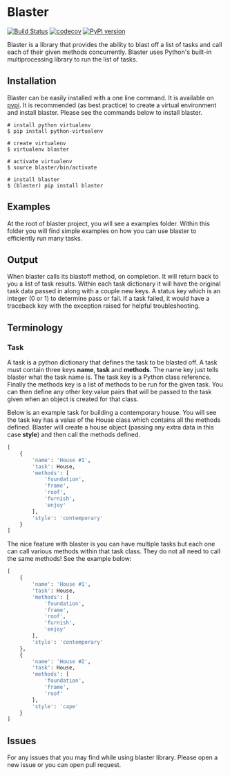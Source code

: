 # Blaster

[![Build Status](https://travis-ci.org/rywillia/blaster.svg?branch=master)](https://travis-ci.org/rywillia/blaster)
[![codecov](https://codecov.io/gh/rywillia/blaster/branch/master/graph/badge.svg)](https://codecov.io/gh/rywillia/blaster)
[![PyPI version](https://img.shields.io/pypi/v/blaster.svg)](https://pypi.python.org/pypi/blaster)

Blaster is a library that provides the ability to blast off a list of tasks
and call each of their given methods concurrently. Blaster uses Python's
built-in multiprocessing library to run the list of tasks.

## Installation

Blaster can be easily installed with a one line command. It is available on
[pypi][1]. It is recommended (as best practice) to create a virtual
environment and install blaster. Please see the commands below to install
blaster.

```
# install python virtualenv
$ pip install python-virtualenv

# create virtualenv
$ virtualenv blaster

# activate virtualenv
$ source blaster/bin/activate

# install blaster
$ (blaster) pip install blaster
```

## Examples

At the root of blaster project, you will see a examples folder. Within this
folder you will find simple examples on how you can use blaster to
efficiently run many tasks.

## Output

When blaster calls its blastoff method, on completion. It will return back
to you a list of task results. Within each task dictionary it will have the
original task data passed in along with a couple new keys. A status key which
is an integer (0 or 1) to determine pass or fail. If a task failed, it would
have a traceback key with the exception raised for helpful troubleshooting.

## Terminology

### Task

A task is a python dictionary that defines the task to be blasted off. A task
must contain three keys **name**, **task** and **methods**. The name key
just tells blaster what the task name is. The task key is a Python class
reference. Finally the methods key is a list of methods to be run for the
given task. You can then define any other key:value pairs that will be passed
to the task given when an object is created for that class.

Below is an example task for building a contemporary house. You will see
the task key has a value of the House class which contains all the methods
defined. Blaster will create a house object (passing any extra data in this
case **style**) and then call the methods defined.

```python
[
    {
        'name': 'House #1',
        'task': House,
        'methods': [
            'foundation',
            'frame',
            'roof',
            'furnish',
            'enjoy'
        ],
        'style': 'contemporary'
    }
]
```

The nice feature with blaster is you can have multiple tasks but each one
can call various methods within that task class. They do not all need to call
the same methods! See the example below:

```python
[
    {
        'name': 'House #1',
        'task': House,
        'methods': [
            'foundation',
            'frame',
            'roof',
            'furnish',
            'enjoy'
        ],
        'style': 'contemporary'
    },
    {
        'name': 'House #2',
        'task': House,
        'methods': [
            'foundation',
            'frame',
            'roof'
        ],
        'style': 'cape'
    }
]
```

## Issues

For any issues that you may find while using blaster library. Please open a
new issue or you can open pull request.

[1]: https://pypi.python.org/pypi/blaster